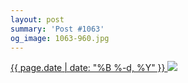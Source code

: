 ```yaml
---
layout: post
summary: 'Post #1063'
og_image: 1063-960.jpg
---
```


<p>
 <time>
  <a href="/1063">
   {{ page.date | date: "%B %-d, %Y" }}
  </a>
 </time>
 <a href="/1063">
  <img data-taken="2/9/2020" sizes="(min-width: 700px) 50vw, calc(100vw - 2rem)" src="{{ site.assets_url }}/1063-480.jpg" srcset="{{ site.assets_url }}/1063-240.jpg 240w, {{ site.assets_url }}/1063-480.jpg 480w, {{ site.assets_url }}/1063-720.jpg 720w, {{ site.assets_url }}/1063-960.jpg 960w"/>
 </a>
</p>

